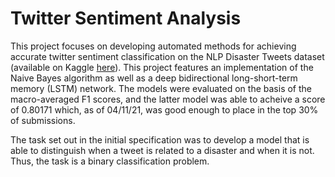 # Twitter Sentiment Analysis




This project focuses on developing automated methods for achieving accurate twitter sentiment classification on the NLP Disaster Tweets dataset (available on Kaggle [here](https://www.kaggle.com/c/nlp-getting-started)). This project features an implementation of the Naive Bayes algorithm as well as a deep bidirectional long-short-term memory (LSTM) network. The models were evaluated on the basis of the macro-averaged F1 scores, and the latter model was able to acheive a score of 0.80171 which, as of 04/11/21, was good enough to place in the top 30% of submissions.








The task set out in the initial specification was to develop a model that is able to distinguish when a tweet is related to a disaster and when it is not. Thus, the task is a binary classification problem. 
 
